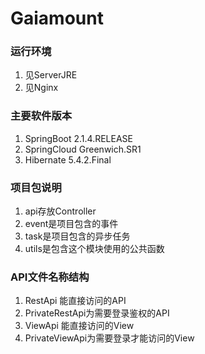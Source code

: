 # Gaiamount

### 运行环境
1. 见ServerJRE
2. 见Nginx

### 主要软件版本
1. SpringBoot 2.1.4.RELEASE
2. SpringCloud Greenwich.SR1
3. Hibernate 5.4.2.Final

### 项目包说明
1. api存放Controller
2. event是项目包含的事件
3. task是项目包含的异步任务
4. utils是包含这个模块使用的公共函数

### API文件名称结构
1. RestApi 能直接访问的API
2. PrivateRestApi为需要登录鉴权的API
3. ViewApi 能直接访问的View
4. PrivateViewApi为需要登录才能访问的View